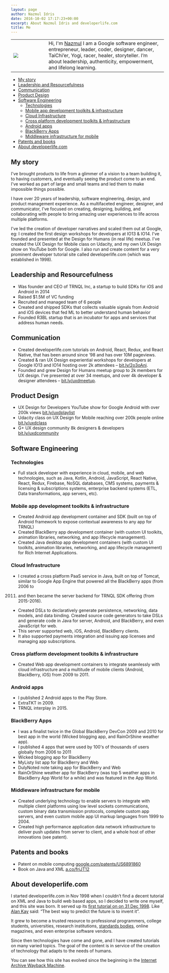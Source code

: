 ```yaml
---
layout: page
author: Nazmul Idris
date: 2016-10-02 17:17:23+00:00
excerpt: About Nazmul Idris and developerlife.com
title: Me
---
```


<table>
    <tr>
        <td width="100px">
            <img src="{{ '/assets/nazmul.png' | relative_url }}"/>
        </td>
        <td>
            Hi, I'm <a href="http://www.google.com/search?hl=en&q=nazmul+idris">Nazmul</a>
            I am a Google software engineer, entrepreneur, leader, coder, designer, dancer, 
            TaiChi’er, Yogi, racer, healer, storyteller. I’m about leadership, authenticity, 
            empowerment, and lifelong learning.
        </td>
    </tr>
</table>

<!-- START doctoc generated TOC please keep comment here to allow auto update -->
<!-- DON'T EDIT THIS SECTION, INSTEAD RE-RUN doctoc TO UPDATE -->


- [My story](#my-story)
- [Leadership and Resourcefulness](#leadership-and-resourcefulness)
- [Communication](#communication)
- [Product Design](#product-design)
- [Software Engineering](#software-engineering)
  - [Technologies](#technologies)
  - [Mobile app development toolkits & infrastructure](#mobile-app-development-toolkits--infrastructure)
  - [Cloud Infrastructure](#cloud-infrastructure)
  - [Cross platform development toolkits & infrastructure](#cross-platform-development-toolkits--infrastructure)
  - [Android apps](#android-apps)
  - [BlackBerry Apps](#blackberry-apps)
  - [Middleware infrastructure for mobile](#middleware-infrastructure-for-mobile)
- [Patents and books](#patents-and-books)
- [About developerlife.com](#about-developerlifecom)

<!-- END doctoc generated TOC please keep comment here to allow auto update -->


## My story
I've brought products to life from a glimmer of a vision to a team building it, 
to having customers, and eventually seeing the product come to an end. I've 
worked as part of large and small teams and led them to make impossible things 
possible.

I have over 20 years of leadership, software engineering, design, and product 
management experience. As a multifaceted engineer, designer, and communicator, 
I’ve focused on creating, designing, building, and collaborating with people to 
bring amazing user experiences to life across multiple platforms.

I've led the creation of developer narratives and scaled them out at Google, 
eg: I created the first design workshops for developers at IO13 & IO14. I've 
founded and presented at the Design for Humans (in real life) meetup. I've 
created the UX Design for Mobile class on Udacity, and my own UX Design show on 
YouTube both for Google. I also run and create content for a very prominent 
developer tutorial site called developerlife.com (which was established in 
1998).

## Leadership and Resourcefulness
  * Was founder and CEO of TRNQL Inc, a startup to build SDKs for iOS and 
Android in 2014
  * Raised $1.5M of VC funding
  * Recruited and managed team of 6 people
  * Created and shipped SDKs that collects valuable signals from Android and 
iOS devices that fed ML to better understand human behavior
  * Founded R3BL startup that is an incubator for apps and services that 
address human needs.

## Communication
  * Created developerlife.com tutorials on Android, React, Redux, and React 
Native, that has been around since ‘98 and has over 10M pageviews.
  * Created & ran UX Design experiential workshops for developers at Google 
IO13 and IO14 hosting over 2k attendees – 
[bit.ly/2o3oAni](http://bit.ly/2o3oAni).
  * Founded and grew Design for Humans meetup group to 2k members for UX 
design. I’ve presented at over 34 meetups, and over 4k developer & designer 
attendees – [bit.ly/uxdmeetup](http://bit.ly/uxdmeetup).

## Product Design
  * UX Design for Developers YouTube show for Google Android with over 200k 
views [bit.ly/uxdplaylist](http://bit.ly/uxdplaylist)
  * Udacity class on UX Design for Mobile reaching over 200k people online 
[bit.ly/uxdclass](http://bit.ly/uxdclass)
  * G+ UX design community 8k designers & developers 
[bit.ly/uxdcommunity](http://bit.ly/uxdcommunity)

## Software Engineering

### Technologies

  * Full stack developer with experience in cloud, mobile, and web 
technologies, such as Java, Kotlin, Android, JavaScript, React Native, React, 
Redux, Firebase, NoSQL databases, CMS systems, payments & licensing & 
subscriptions systems, enterprise backend systems (ETL, Data transformations, 
app servers, etc).

### Mobile app development toolkits & infrastructure

  * Created Android app development container and SDK (built on top of Android 
framework to expose contextual awareness to any app for TRNQL)
  * Created BlackBerry app development container (with custom UI toolkits, 
animation libraries, networking, and app lifecycle management).
  * Created Java desktop app development containers (with custom UI toolkits, 
animation libraries, networking, and app lifecycle management) for Rich 
Internet Applications.

### Cloud Infrastructure
  * I created a cross platform PaaS service in Java, built on top of Tomcat, 
similar to Google App Engine that powered all the BlackBerry apps (from 2006 to 
2011) and then became the server backend for TRNQL SDK offering (from 
2015-2016).
  * Created DSLs to declaratively generate persistence, networking, data 
models, and data binding. Created source code generators to take DSLs and 
generate code in Java for server, Android, and BlackBerry, and even JavaScript 
for web.
  * This server supported web, iOS, Android, BlackBerry clients.
  * It also supported payments integration and issuing app licenses and 
managing app subscriptions.

### Cross platform development toolkits & infrastructure
  * Created Web app development containers to integrate seamlessly with cloud 
infrastructure and a multitude of mobile clients (Android, BlackBerry, iOS) 
from 2009 to 2011.

### Android apps
  * I published 2 Android apps to the Play Store.
  * ExtraTKT in 2009.
  * TRNQL interplay in 2015.

### BlackBerry Apps
  * I was a finalist twice in the Global BlackBerry DevCon 2009 and 2010 for 
best app in the world (Wicked blogging app, and RainOrShine weather app).
  * I published 4 apps that were used by 100's of thousands of users globally 
from 2006 to 2011
  * Wicked blogging app for BlackBerry
  * MyListy list app for BlackBerry and Web
  * DulyNoted note taking app for BlackBerry and Web
  * RainOrShine weather app for BlackBerry (was top 5 weather apps in 
BlackBerry App World for a while) and was featured in the App World.

### Middleware infrastructure for mobile
  * Created underlying technology to enable servers to integrate with multiple 
client platforms using low level sockets communications, custom binary data 
transmission protocols, complete custom app servers, and even custom mobile app 
UI markup languages from 1999 to 2004.
  * Created high performance application data network infrastructure to deliver 
push updates from server to client, and a whole host of other innovations (see 
patent).

## Patents and books
  * Patent on mobile computing 
[google.com/patents/US6891860](http://google.com/patents/US6891860)
  * Book on Java and XML [a.co/friJT12](http://a.co/friJT12)

## About developerlife.com
I started developerlife.com in Nov 1998 when I couldn’t find a decent tutorial 
on XML and Java to build web based apps, so I decided to write one myself, and 
this site was born. It served up its [first tutorial on on 31 Dec 
1998](http://xml.coverpages.org/idris199901.html). Like [Alan 
Kay](http://en.wikipedia.org/wiki/Alan_Kay) said: “The best way to predict the 
future is to invent it”.

It grew to become a trusted resource to professional programmers, college 
students, universities, research institutions, [standards 
bodies](http://xml.coverpages.org/xmlFAQ15.html#JAVA-GEN), online magazines, 
and even enterprise software vendors.

Since then technologies have come and gone, and I have created tutorials on 
many varied topics. The goal of the content is in service of the creation of 
technology that adapts to the needs of humans.

You can see how this site has evolved since the beginning in the [Internet 
Archive Wayback Machine](https://web.archive.org/web/*/developerlife.com).
